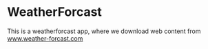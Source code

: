# WeatherForcast
This is a weatherforcast app, where we download web content from www.weather-forcast.com
